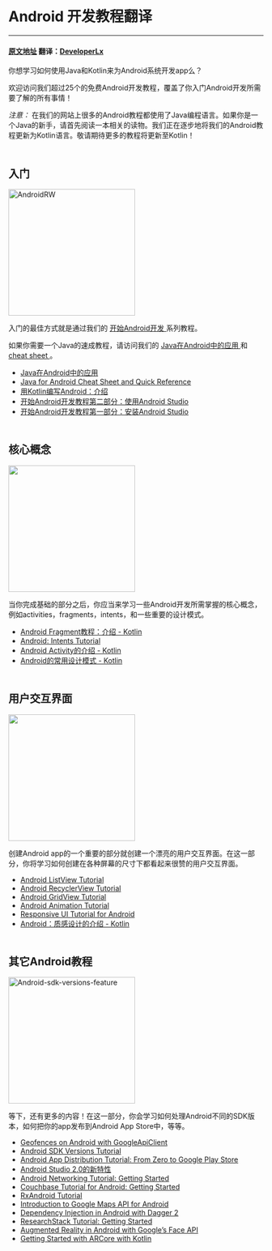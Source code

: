 # Android 开发教程翻译
---
#### [原文地址](https://www.raywenderlich.com/category/android) 翻译：[DeveloperLx](http://weibo.com/DeveloperLx)

<div class="content-wrapper taxonomy-description">
    <p>
        你想学习如何使用Java和Kotlin来为Android系统开发app么？
    </p>
    <p>
        欢迎访问我们超过25个的免费Android开发教程，覆盖了你入门Android开发所需要了解的所有事情！
    </p>
    <div class="note">
        <em>
            注意：
        </em>
        在我们的网站上很多的Android教程都使用了Java编程语言。如果你是一个Java的新手，请首先阅读一本相关的读物。我们正在逐步地将我们的Android教程更新为Kotlin语言。敬请期待更多的教程将更新至Kotlin！
    </div>
</div>

<div class="content-wrapper">
    <h2 style="clear:both; padding-top: 20px;">
        入门
    </h2>
    <img src="https://koenig-media.raywenderlich.com/uploads/2014/10/AndroidRW.png"
    alt="AndroidRW" width="250" height="250" class="alignright size-full wp-image-87100">
    <p>
        入门的最佳方式就是通过我们的
        <a href="https://www.raywenderlich.com/120177/beginning-android-development-tutorial-installing-android-studio"
        sl-processed="1">
            开始Android开发
        </a>
        系列教程。
    </p>
    <p>
        如果你需要一个Java的速成教程，请访问我们的
        <a href="https://github.com/DeveloperLx/Android-Development-Tutorials-translation/blob/master/Java%20For%20Android.md" sl-processed="1">
            Java在Android中的应用
        </a>
        和
        <a href="https://www.raywenderlich.com/119175/java-for-android-cheat-sheet-and-quick-reference"
        sl-processed="1">
            cheat sheet
        </a>
        。
    </p>
    <ul>
        <li>
            <a href="https://github.com/DeveloperLx/Android-Development-Tutorials-translation/blob/master/Java%20For%20Android.md" sl-processed="1">
                Java在Android中的应用
            </a>
        </li>
        <li>
            <a href="https://www.raywenderlich.com/119175/java-for-android-cheat-sheet-and-quick-reference"
            sl-processed="1">
                Java for Android Cheat Sheet and Quick Reference
            </a>
        </li>
        <li>
            <a href="https://github.com/DeveloperLx/Android-Development-Tutorials-translation/blob/master/Kotlin%20For%20Android%20An%20Introduction.md"
            sl-processed="1">
                用Kotlin编写Android：介绍
            </a>
        </li>
        <li>
            <a href="https://github.com/DeveloperLx/Android-Development-Tutorials-translation/blob/master/Beginning%20Android%20Development%20Part%20Two%20Using%20Android%20Studio.md"
            sl-processed="1">
                开始Android开发教程第二部分：使用Android Studio
            </a>
        </li>
        <li>
            <a href="https://github.com/DeveloperLx/Android-Development-Tutorials-translation/blob/master/Beginning%20Android%20Development%20Part%20One%20Installing%20Android%20Studio.md"
            sl-processed="1">
                开始Android开发教程第一部分：安装Android Studio
            </a>
        </li>
    </ul>
    <h2 style="clear:both; padding-top: 20px;">
        核心概念
    </h2>
    <img src="https://koenig-media.raywenderlich.com/uploads/2015/10/Android-jetpack.png"
    alt="" future="" you ""="" width="250" height="250" class="size-full wp-image-119228 bordered alignright">
    <p>
        当你完成基础的部分之后，你应当来学习一些Android开发所需掌握的核心概念，例如activities，fragments，intents，和一些重要的设计模式。
    </p>
    <ul>
        <li>
            <a href="https://github.com/DeveloperLx/Android-Development-Tutorials-translation/blob/master/Android%20Fragments%20Tutorial%20An%20Introduction%20with%20Kotlin.md"
            sl-processed="1">
                Android Fragment教程：介绍 - Kotlin
            </a>
        </li>
        <li>
            <a href="https://www.raywenderlich.com/160019/android-intents-tutorial-2"
            sl-processed="1">
                Android: Intents Tutorial
            </a>
        </li>
        <li>
            <a href="https://github.com/DeveloperLx/Android-Development-Tutorials-translation/blob/master/Introduction%20to%20Android%20Activities%20with%20Kotlin.md"
            sl-processed="1">
                Android Activity的介绍 - Kotlin
            </a>
        </li>
        <li>
            <a href="https://github.com/DeveloperLx/Android-Development-Tutorials-translation/blob/master/Common%20Design%20Patterns%20for%20Android%20with%20Kotlin.md"
            sl-processed="1">
                Android的常用设计模式 - Kotlin
            </a>
        </li>
    </ul>
    <h2 style="clear:both; padding-top: 20px;">
        用户交互界面
    </h2>
    <img src="https://koenig-media.raywenderlich.com/uploads/2016/05/ListView-feature.png"
    alt="" width="250" height="250" class="alignright size-thumbnail bordered">
    <p>
        创建Android app的一个重要的部分就创建一个漂亮的用户交互界面。在这一部分，你将学习如何创建在各种屏幕的尺寸下都看起来很赞的用户交互界面。
    </p>
    <ul>
        <li>
            <a href="https://www.raywenderlich.com/124438/android-listview-tutorial"
            sl-processed="1">
                Android ListView Tutorial
            </a>
        </li>
        <li>
            <a href="https://www.raywenderlich.com/126528/android-recyclerview-tutorial"
            sl-processed="1">
                Android RecyclerView Tutorial
            </a>
        </li>
        <li>
            <a href="https://www.raywenderlich.com/127544/android-gridview-getting-started"
            sl-processed="1">
                Android GridView Tutorial
            </a>
        </li>
        <li>
            <a href="https://www.raywenderlich.com/128105/introduction-android-animations"
            sl-processed="1">
                Android Animation Tutorial
            </a>
        </li>
        <li>
            <a href="https://www.raywenderlich.com/155838/responsive-ui-tutorial-android"
            sl-processed="1">
                Responsive UI Tutorial for Android
            </a>
        </li>
        <li>
            <a href="https://github.com/DeveloperLx/Android-Development-Tutorials-translation/blob/master/Android%20An%20Introduction%20to%20Material%20Design%20with%20Kotlin.md"
            sl-processed="1">
                Android：质感设计的介绍 - Kotlin
            </a>
        </li>
    </ul>
    <h2 style="clear:both; padding-top: 20px;">
        其它Android教程
    </h2>
    <img src="https://koenig-media.raywenderlich.com/uploads/2016/01/Android-sdk-versions-feature-250x250.png"
    alt="Android-sdk-versions-feature" width="250" height="250" class="alignright size-thumbnail wp-image-124606 bordered">
    <p>
        等下，还有更多的内容！在这一部分，你会学习如何处理Android不同的SDK版本，如何把你的app发布到Android App Store中，等等。
    </p>
    <ul>
        <li>
            <a href="https://www.raywenderlich.com/103540/geofences-googleapiclient"
            sl-processed="1">
                Geofences on Android with GoogleApiClient
            </a>
        </li>
        <li>
            <a href="https://www.raywenderlich.com/118966/android-sdk-versions-tutorial"
            sl-processed="1">
                Android SDK Versions Tutorial
            </a>
        </li>
        <li>
            <a href="https://www.raywenderlich.com/122114/android-app-distribution-tutorial-zero-google-play-store"
            sl-processed="1">
                Android App Distribution Tutorial: From Zero to Google Play Store
            </a>
        </li>
        <li>
            <a href="https://github.com/DeveloperLx/Android-Development-Tutorials-translation/blob/master/What%E2%80%99s%20New%20in%20Android%20Studio%202.0.md"
            sl-processed="1">
                Android Studio 2.0的新特性
            </a>
        </li>
        <li>
            <a href="https://www.raywenderlich.com/126770/android-networking-tutorial-getting-started"
            sl-processed="1">
                Android Networking Tutorial: Getting Started
            </a>
        </li>
        <li>
            <a href="https://www.raywenderlich.com/134752/couchbase-tutorial-android"
            sl-processed="1">
                Couchbase Tutorial for Android: Getting Started
            </a>
        </li>
        <li>
            <a href="https://www.raywenderlich.com/141980/rxandroid-tutorial" sl-processed="1">
                RxAndroid Tutorial
            </a>
        </li>
        <li>
            <a href="https://www.raywenderlich.com/144066/introduction-google-maps-api-android"
            sl-processed="1">
                Introduction to Google Maps API for Android
            </a>
        </li>
        <li>
            <a href="https://www.raywenderlich.com/146804/dependency-injection-dagger-2"
            sl-processed="1">
                Dependency Injection in Android with Dagger 2
            </a>
        </li>
        <li>
            <a href="https://www.raywenderlich.com/155534/researchstack-tutorial-getting-started"
            sl-processed="1">
                ResearchStack Tutorial: Getting Started
            </a>
        </li>
        <li>
            <a href="https://www.raywenderlich.com/158580/augmented-reality-android-googles-face-api"
            sl-processed="1">
                Augmented Reality in Android with Google’s Face API
            </a>
        </li>
        <li>
            <a href="https://www.raywenderlich.com/170520/getting-started-arcore-kotlin"
            sl-processed="1">
                Getting Started with ARCore with Kotlin
            </a>
        </li>
    </ul>
</div>